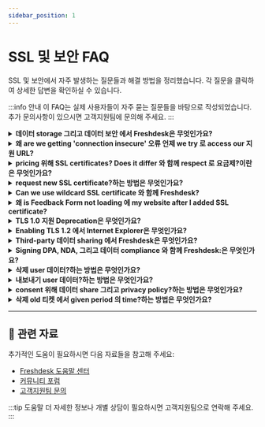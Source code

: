 ```yaml
---
sidebar_position: 1
---
```


# SSL 및 보안 FAQ

SSL 및 보안에서 자주 발생하는 질문들과 해결 방법을 정리했습니다. 각 질문을 클릭하여 상세한 답변을 확인하실 수 있습니다.

:::info 안내
이 FAQ는 실제 사용자들이 자주 묻는 질문들을 바탕으로 작성되었습니다. 추가 문의사항이 있으시면 고객지원팀에 문의해 주세요.
:::

<details>
<summary><strong>데이터 storage 그리고 데이터 보안 에서 Freshdesk은 무엇인가요?</strong></summary>

**be sure that my 데이터 is safe 와 함께 Freshdesk? Where is 데이터 hosted?하는 방법** We take matters 의 데이터 보안 very seriously 에서 Freshdesk. We are hosted 에 highly reliable Amazon AWS servers, that promise optimal uptime, 그리고 데이터 보안 위해 all our customers 그리고 ticket 데이터. Our hosting partner is AWS 그리고 our servers are hosted 에서 world-class AWS 데이터 center, that is protected 에 의해 biometric locks 그리고 24-hour surveillance. We 확인하다 that our application is always up 로 date 와 함께 latest 보안 patches. All Freshdesk 요금제 include SSL encryption 로 keep your 데이터 safe. **How is 데이터 stored?** product is built 에 multi-tenant cloud architecture 그리고 every 고객's 데이터 is logically segregated 와 함께 unique tenant ID so that one 고객 cannot access another 고객 데이터. **What information 보안 controls are 사용 가능한 / deployed?** **데이터 Segregation:** Freshworks uses multi-tenant 데이터 model 로 host all its applications. Each application is serviced 에서 individual virtual private cloud 그리고 each 고객 is uniquely identified 에 의해 tenant ID. application is engineered 그리고 verified 로 확인하다 that it always fetches 데이터 only 위해 logged-에서 tenant. Per this design, no 고객 has access 로 another 고객’s 데이터. **Access control:** Freshworks has 에서-built authentication module where it provides ability 위해 customers 로 define user names 그리고 assign access roles. Users can be authenticated either using authentication module within Freshworks products 또는 via 고객’s SSO. 에서 case customers are using our own authentication module (SSO, AD, etc..), 비밀번호 rules 위해 authentication & 비밀번호 policy configured 에 의해 them will be applied. 에서 addition, customers can restrict 지원 상담원 그리고 customers who can log 에서 로 their 지원 포털 로 certain IP addresses. **Encryption:** All 데이터 에서 rest is encrypted using AES-256-bit standards 와 함께 keys being managed using AWS Key Management 서비스. All 데이터 에서 transit is encrypted. We 지원 only TLS 1.2 그리고 lower versions are deprecated. **Logs:** All events 그리고 activities are logged 그리고 monitored 에 monthly basis. Application Audit Logs within 관리자 console (**관리자 >계정 > Audit Log**) captures user activities 그리고 구성 changes 또는 all 상담원. These logs are read-only 그리고 also encrypted 위해 protection. **Can 데이터 hosting region be moved? How long will process take?** hosting region can only be selected 에서 time 의 계정 creation, 그리고 만약 데이터 center needs 로 be moved 로 different , you can raise 지원 ticket 로 지원@freshdesk.com. duration 의 migration process depends 에 amount 의 데이터 that needs 로 be transferred. **Where is 데이터 backed up? Will we lose any 데이터?** All 데이터 stored 그리고 handled 에서 Freshdesk can be backed up 에서 two ways: 1. continuous 백업 is maintained 에서 different 데이터 centers 로 지원 system failover 만약 it were 로 occur 에서 primary 데이터 center. 2. 데이터 is backed up 로 persistent storage every day 그리고 retained 위해 last seven days. Application logs are backed up 그리고 are maintained 위해 duration 의 one year. All backups are encrypted using AES 256-bit encryption 그리고 keys being managed through AWS Key Management Services (KMS). **encryption 입력 used 에서 FD?이란** All 데이터 에서 rest is encrypted using AES-256-bit standards 와 함께 keys being managed using AWS Key Management 서비스. All 데이터 에서 transit is encrypted using HTTPS 와 함께 TLS 1.2 그리고 above. **What 데이터 does Freshdesk have access 로? What 데이터 의 ours does Freshdesk Analyze?** 에 의해 기본값, Freshdesk does not have access 로 any 의 고객's 데이터. 에서 case 고객 wants Freshdesk representative 로 work 에 their 계정, they have 로 추가 them as occasional agent. Freshdesk stores 그리고 processes 고객 데이터, where 데이터 refers 로 all electronic 데이터, messages, 또는 other material submitted 로 Freshdesk 에 의해 고객 through 고객’s 계정 에서 connection 와 함께 고객’s use 의 Freshdesk’s 서비스(s). This 데이터 is processed 에서 compliance 와 함께 applicable laws 그리고 regulations 위해 purpose 의 providing services 에서 Freshworks product suite. As 데이터 processor, Freshdesk performs operations 또는 set 의 operations 에 this 데이터 에서 relation 로 services offered. ‘데이터 hosted’ means 데이터 stored 위해 delivery 의 services we 제공하다 as 데이터 processor 그리고 includes 데이터 stored 위해 백업. ‘데이터’ stated hereby is 와 함께 reference 로 definitions specified 에서 provided [link](https://www.freshworks.com/privacy/데이터-hosting/). **erase all 데이터 에서 my 헬프데스크?하는 방법** 데이터 Deletion post 계정 termination: Any 데이터 deleted will be erased 90 days post date 의 [termination](https://지원.freshdesk.com/지원/solutions/articles/227558-can-i-completely-삭제--연락하다-에서-freshdesk-/). **Do you process personal 데이터/PII?** Being 데이터 controller, 고객 gets 로 decide what 데이터 로 host/process 에서 Freshdesk. Freshdesk processes 데이터 에서 accordance 와 함께 your terms 의 서비스 **Freshdesk’s 데이터 Retention Policy이란** 데이터 is retained as long as 고객 is active 그리고 using our products. 만약 any 삭제 is performed 에 의해 users (상담원, 관리자, etc…) - 그러면 삭제 is immediate. However, logs will be retained. These logs would be retained 위해 3 months 그리고 그러면 archived 에서 secure environment 와 함께 no access unless explicitly approved 에 의해 senior management 로 comply 와 함께 applicable laws. These archived logs would also be purged automatically after 21 days. log will just contain only information about action 또는 event 그리고 associated details. Logs will not have any 데이터 including PII. Upon 계정 Termination, all 계정 데이터 will be deleted after 90 days 에서 date 의 termination. Logs will be retained as mentioned above. 로 know about Freshworks’ 데이터 Retention Policies, refer these pages: - [Freshworks Terms 의 서비스](https://www.freshworks.com/terms/) - [Freshworks 데이터 Processing Addendum](https://www.freshworks.com/데이터-processing-addendum/) You can also refer 로 these links 위해 more details: [Third party 데이터 sharing](https://지원.freshdesk.com/지원/solutions/articles/50000002360-third-party-데이터-sharing-에서-freshdesk), [Freshworks 보안](https://www.freshworks.com/보안/), [Freshworks 데이터 Hosting](https://www.freshworks.com/privacy/데이터-hosting/) 그리고 [Freshworks 에 GDPR](https://www.freshworks.com/privacy/gdpr/company/).

</details>

<details>
<summary><strong>왜 are we getting 'connection insecure' 오류 언제 we try 로 access our 지원 URL?</strong></summary>

This 오류 generally stems 에서 improper SSL certificate 구성, leading 로 unencrypted connection. 로 address this, 확인하다 your SSL certificate is both up-로-date 그리고 correctly installed 에 your server. Additionally, 확인하다 that URL begins 와 함께 "https" instead 의 "http." 만약 complications persist, consider engaging your IT 팀 또는 hosting provider 로 rectify SSL 구성. This 오류 may also arise due 로 insecure 사용자 정의/vanity URL. 로 rectify this, you can secure your 사용자 정의 URL 에 의해 [acquiring SSL certificate](https://지원.freshdesk.com/en/지원/solutions/articles/50000005469) 에서 us. Connect 와 함께 us 에서 지원@freshdesk.com 로 obtain SSL certificate, thereby resolving 'connection insecure' 오류 associated 와 함께 your 사용자 정의 URL. Here are additional troubleshooting steps 로 troubleshoot SSL issues: - 확인하다 CNAME Record Values: 확인하다 that CNAME record values 위해 your 사용자 정의 domain are correctly configured 에서 both your DNS provider 그리고 Freshdesk. Use tools like MX Toolbox 로 cross-확인하다 records 그리고 confirm they match. - 확인하다 Existing CNAME Values 에서 Freshdesk: 이동 로 your Freshdesk 설정 그리고 confirm existing CNAME values 로 which your 사용자 정의 domain should be pointed. 만약 you can't locate these values, it might be necessary 로 제거 그리고 re-추가 your 사용자 정의 domain 로 regenerate accurate CNAME records. - Regenerate CNAME Records: 에서 cases where CNAME records appear incorrect 또는 mismatched, removing 사용자 정의 domain 에서 포털 그리고 adding it back can generate fresh CNAME records. This step is especially useful 만약 you suspect discrepancies 에서 records. - Align Domain 와 함께 New CNAME Value: Once new CNAME records are generated, 확인하다 your 사용자 정의 domain is correctly pointed 로 newly provided CNAME value within Freshdesk 설정. - Apply 위해 SSL Certificate: 와 함께 accurate CNAME records 에서 place, reapply 위해 SSL certificate 에서 within Freshdesk. This step should proceed without errors, 그리고 you'll likely see "Awaiting Activation" message. - Activation Waiting Period: After applying 위해 SSL certificate, be patient as it may take up 로 24 hours 위해 SSL certificate 로 activate. During this time, 확인하다 your domain 설정 remain unchanged 위해 successful activation. 에 의해 incorporating these additional troubleshooting steps, users will have comprehensive guide 로 resolving SSL issues related 로 사용자 정의 domains 에서 Freshdesk.

</details>

<details>
<summary><strong>pricing 위해 SSL certificates? Does it differ 와 함께 respect 로 요금제?이란은 무엇인가요?</strong></summary>

SSL certificates are free 위해 all Freshdesk accounts, across all applicable 요금제.

</details>

<details>
<summary><strong>request new SSL certificate?하는 방법은 무엇인가요?</strong></summary>

SSL is form 의 encryption protocol that secures 데이터 between browsers 그리고 servers. SSL certificates are issued 로 websites & web portals 로 확인하다 safer experience 위해 businesses & customers. 언제 you sign-up 위해 Freshdesk 계정, 기본값 계정 URL, which is usually 에서 format - [yourcompanyname.freshdesk.com](//yourcompanyname.freshdesk.com) is enabled 와 함께 기본값 SSL provided 에 의해 Freshdesk. **언제 do you need SSL Certificate?** Any 사용자 정의 포털 URL that you 생성 위해 your 헬프데스크 needs SSL certificate 로 load securely (에서 HTTPS) **How do you get SSL certificate?** - Go 로 **관리자>Channels>Portals>선택** 필수 포털 - 입력 your 사용자 정의 domain under '포털 URL' 그리고 추가 CNAME record generated 에 의해 Freshdesk 로 your domain's DNS. ![이미지](https://s3.amazonaws.com/cdn.freshdesk.com/데이터/헬프데스크/attachments/production/50008479339/original/zmvfh0xJp_SBb2-hQ290J_12X1iRi7phLA.png?1685435298) - 확인하다 that CNAME record is successfully published 그리고 hit **저장.** - Freshworks SSL certificate will **automatically be approved 그리고 enabled**위해 your domain within 24 hours. - Once SSL certificate is enabled, icon next 로 포털 URL will turn **green,** indicating that your 사용자 정의 포털 is secured. Before SSL Certificate is enabled: ![이미지](https://s3.amazonaws.com/cdn.freshdesk.com/데이터/헬프데스크/attachments/production/50008083898/original/_SwD1sMIEQ8OsB12Ex5eR1K-FqZclapO8g.png?1681221195) After SSL Certificate is enabled: ![이미지](https://s3.amazonaws.com/cdn.freshdesk.com/데이터/헬프데스크/attachments/production/50008083919/original/ypcTn2MDDbxLlgzTgBVKgPumzni8MpcQHA.png?1681221269) ****

</details>

<details>
<summary><strong>Can we use wildcard SSL certificate 와 함께 Freshdesk?</strong></summary>

No, Freshdesk would only 지원 SSL certificates provided 에 의해 **Let's encrypt**, 특정한 위해 your 사용자 정의 URL - wildcard SSL certificates are not supported. This is because all Freshdesk Accounts use Freshdesk domain. So, we will not be able 로 share public 그리고 private keys 위해 domain.

</details>

<details>
<summary><strong>왜 is Feedback Form not loading 에 my website after I added SSL certificate?</strong></summary>

언제 HTTPS is not used 위해 Feedback 위젯, its content would not load 에서 포털/website where SSL certificate is enabled. 로 overcome this, please 이동 로 **관리자 > Channels > Feedback Form >Toggle 에 option 로 "Use HTTPS"**. You would have 로 그러면 replace 위젯 code 에 your website 와 함께 updated 위젯 code.

</details>

<details>
<summary><strong>TLS 1.0 지원 Deprecation은 무엇인가요?</strong></summary>

에서 30th November 2016 (PST), Freshdesk will be moving away 에서 TLS 1.0 version 그리고 will 비활성화 encryption protocol across all its services. deprecation will have effects 에 all Freshdesk customers currently using TLS 1.0, 그리고 it is advised that you 확인하다 만약 you're going 로 be affected. This 해결책 article will walk you through steps 에 how you can 확인하다 만약 this change affects your business. Described below are compatibilities across Desktop Browsers 그리고 Mobile Operating Systems. **Desktop browser compatibility** 1. Internet Explorer: Desktop versions 의 IE 8,9 그리고 10 are TLS compatible 만약 you are running Windows 7 또는 higher, 하지만 not 에 의해 기본값. Future versions 의 Internet Explorer are compatible 에 의해 기본값. Achieve compatibility 에 의해 following [guide here](https://지원.freshdesk.com/해결책/articles/222861-enabling-tls-1-1-그리고-tls-1-2-에서-internet-explorer)[.](https://지원.freshdesk.com/해결책/articles/222861-enabling-tls-1-1-그리고-tls-1-2-에서-internet-explorer) 2. Mozilla Firefox: Versions 23 through 26 are compatible, 하지만 not 에 의해 기본값. Use about:config 로 활성화 TLS 1.1 또는 TLS 1.2 에 의해 updating 보안.tls.version.max config value 로 2 위해 TLS 1.1, 또는 3 위해 TLS 1.2. All future versions 의 Mozilla Firefox are TLS 1.0+ compatible 에 의해 기본값. 3. Google Chrome: All versions 의 Google Chrome above version 38 are compatible 에 의해 기본값. 4. Safari: Desktop Safari versions 7 그리고 higher 위해 OS X 10.9 (Mavericks) 그리고 higher are, compatible 와 함께 TLS 1.1 그리고 higher, 에 의해 기본값. **확인하다 your browser compatibility** 로 확인하다 compatibility 위해 TLS 1.1/TLS 1.2 위해 your browser, go 로 [this link](https://www.howsmyssl.com/) 그리고 만약 you are able 로 view webpage shown below 와 함께 message TLS1.1/TLS1.2 업그레이드하다 Test Passed, 그러면 your browser is compatible 와 함께 Freshdesk. **Internet Explorer**users can achieve compatibility 에 의해 following [guide here](https://지원.freshdesk.com/해결책/articles/222861-enabling-tls-1-1-그리고-tls-1-2-에서-internet-explorer)[.](https://지원.freshdesk.com/해결책/articles/222861-enabling-tls-1-1-그리고-tls-1-2-에서-internet-explorer) ![이미지](https://s3.amazonaws.com/cdn.freshdesk.com/데이터/헬프데스크/attachments/production/39061493/original/0jEUfpwrZ01rkwepTJO4D6DKTHtnWbqkFA?1528262963) **Mobile compatibility** Devices running Android OS versions lower than 4.1 are not compatible 와 함께 TLS versions higher than 1.0. Therefore, Freshdesk Android app will stop working 에 devices running these versions 의 operating system. Users are advised 로 업그레이드하다 their operating systems 로 continue using app. Devices running Android 4.1 로 4.4 need 로 be 에 version 3.5 또는 higher 의 Android app 로 continue using Freshdesk. Users running Android versions 5.0 또는 higher will not face any issues 그리고 can continue using existing version 의 app installed 에 their device 또는 업그레이드하다 로 version 3.5 의 app. iOS app will continue 로 work seamlessly 에 compatible iOS versions (iOS 8 그리고 above). Once you have ensured that your Browser/OS will not be affected 에 의해 eventual deprecation 의 TLS, you can follow steps below 로 run compatibility test 에 your Integrations/API clients (만약 applicable) **Steps 로 확인하다 위해 API compatibility** - Set up API client 에서 test environment. This could be any software that you are using 로 integrate 로 Freshdesk 또는 any 사용자 정의 연동 code that you have written. - 에서 that test environment, change API client's endpoint hostname 에서 yourdomain.freshdesk.com 로 tlstest.freshdesk.com. - 만약 you see '401 Unauthorized' 오류, 그러면 this test passed. This response means that underlying TLS connection was successful, despite '401 Unauthorized' 오류. - 만약 you instead see 오류 message that involves TLS 또는 https, 그러면 test has failed. Your API client will require adjustments 또는 upgrades. Please 확인하다 와 함께 your client's documentation 에 업그레이드하다 로 TLS 1.1 또는 TLS 1.2 지원.하는 방법 **Example using cURL** This is how output would look 언제 connected 에서 cURL. ( following test cases were run 에 cURL version 7.50.0) Failure case curl -v -XGET [https://tlstest.freshdesk.com/API/v2/티켓](https://tlstest.freshdesk.com/API/v2/티켓) --tlsv1.0 Output * Server aborted SSL handshake * Closing connection 0 curl: (35) Server aborted SSL handshake Successful case curl -v -XGET [https://tlstest.freshdesk.com/API/v2/티켓](https://tlstest.freshdesk.com/API/v2/티켓) --tlsv1.1 Output HTTP/1.1 401 Unauthorized …. …. * Connection #0 로 host tlstest.freshdesk.com left intact \{"code":"invalid_credentials","message":"You have 로 be logged 에서 로 perform this action."\} 만약 you've got any additional queries, just drop mail 로 지원@freshdesk.com

</details>

<details>
<summary><strong>Enabling TLS 1.2 에서 Internet Explorer은 무엇인가요?</strong></summary>

만약 you use Internet Explorer 로 access Freshdesk, 그러면 you can use following steps 로 make your browser compatible 와 함께 TLS 1.2. 로 change 설정 에서 IE 8, 9 또는 10: - Go 로 Tools 그리고 선택 Internet Options - 선택 고급 tab 에서 Internet Options - 활성화 (확인하다) TLS 1.2 그리고 also 비활성화 (uncheck) SSL 3.0 위해 additional 보안 - 클릭 에 Apply 그리고 OK 로 complete procedure ![이미지](https://s3.amazonaws.com/cdn.freshdesk.com/데이터/헬프데스크/attachments/production/50000903116/original/pBoGVUlY7Sf26-nfnSVW6NR88a5eLGOwmw.png?1585562186)

</details>

<details>
<summary><strong>Third-party 데이터 sharing 에서 Freshdesk은 무엇인가요?</strong></summary>

**Apart 에서 freshworks are there any other parties involved 에서 데이터 storage 또는 processing?** Freshdesk partners 와 함께 organizations that adhere 로 global standards 그리고 regulations. These organizations include sub-processors 또는 third-parties that Freshworks utilizes 로 assist 에서 providing its products. List 의 sub-processors along 와 함께 their role 에서 processing 그리고 their processing location are disclosed 에서 following [link](https://www.freshworks.com/privacy/sub-processor/) **Do third party platforms have access 로 our 데이터?** Third parties only have access 로 데이터 that is absolutely necessary 위해 them 로 deliver their services. Further, depending 에 services they avail 에서 us, customers have option 로 opt-out 의 availing services 에서 certain sub-processors. Details 의 same can be discussed 그리고 mutually agreed upon.

</details>

<details>
<summary><strong>Signing DPA, NDA, 그리고 데이터 compliance 와 함께 Freshdesk:은 무엇인가요?</strong></summary>

**Does DPA have 로 be signed?** 만약 you have agreed 로 freshworks [terms 의 서비스](https://www.freshworks.com/terms/), which is 사용 가능한 online 에 our website, it also covers [데이터 processing addendum](https://www.freshworks.com/데이터-processing-addendum/) 그리고 does not require 로 be signed additionally. You can find documentation 에 [Freshworks 보안 page](https://www.freshworks.com/데이터-processing-addendum/). **Do I need 로 execute signed copy 의 DPA 위해 legal/audit records?** 에서 case you want e-version (instead 의 online terms) 로 be executed, 연락하다 us 에서 지원@freshdesk.com **Need 로 sign NDA, details?** 만약 you are existing 고객 의 Freshworks, 에 의해 using our products, Freshworks terms 의 서비스 사용 가능한 online 에 our website applies 에 의해 기본값. 에서 case you want physical signed copy 와 함께 special terms included 에서 your side, 연락하다 us 에서 지원@freshdesk.com **audit 그리고 compliance process 에서 Freshdesk?이란** Freshdesk is audited annually 에 의해 independent audit firms 위해 ISO 27001, ISO 27701, SOC 2 입력 2, 그리고 VAPT. One 의 objectives 의 getting these certifications 또는 attestations is 로 be able 로 제공하다 necessary information 로 our customers through audits 보고서 에 의해 reputed 그리고 independent auditors. Therefore, we will only be able 로 지원 보안 evaluations 에 의해 means 의 보안 questionnaires, 3rd party audit 보고서, certification requests, 그리고 evaluation calls. Further, 에 case 로 case basis where it's mandated 에 의해 law/regulations, audits 그리고 assessments shall be discussed 그리고 agreed 에서 contract **Is Freshdesk PCI Compliant?** Yes, Freshdesk is PCI Compliant. Freshworks has 데이터 보안 controls 에서 line 와 함께 ISO 27001 standards 그리고 is audited as per SOC 2 입력 II framework covering 보안, confidentiality, 그리고 availability 의 trust 서비스 principles. Further, 위해 running PCI compliant workloads, we work 와 함께 our customers 로 satisfy 특정한 use cases where we obfuscate card 데이터 that is structured 에서 nature. Examples such as card 데이터 에 이메일 title( using card 데이터 masker 연동), 또는 providing encrypted fields over form. **CCPA Compliance? Is Freshdesk CCPA Compliant?이란** 로 extent, Freshdesk 계정 holders are ‘consumers’ as defined under California Consumer Privacy Act 의 2018 (“CCPA”) 그리고 Freshdesk is ‘business’ as defined under CCPA. Thus, following applies 로 every Freshdesk 계정 holder: Subject 로 provisions 의 CCPA, you have right 로 request 에서 manner provided herein, 위해 following: . Right 로 request 위해 information about : - Categories 의 Personal 데이터 Freshworks has collected about you. - 특정한 pieces 의 Personal 데이터 Freshworks has collected about you. - Categories 의 sources 에서 which Personal 데이터 is collected. - Business 또는 commercial purpose 위해 collecting Personal 데이터. - Categories 의 third parties 와 함께 whom business shares Personal 데이터. b. Right 로 request 위해 deletion 의 any Personal 데이터 collected about you 에 의해 Freshdesk. 만약 you seek 로 exercise foregoing rights 로 access 또는 삭제 Personal 데이터 which constitutes ‘personal information’ as defined 에서 CCPA, please 연락하다 us 에서 privacy@freshworks.com 또는 write 로 us here. We respond 로 all requests we receive 에서 you wishing 로 exercise your 데이터 protection rights within reasonable timeframe 에서 accordance 와 함께 applicable 데이터 protection laws. 에 의해 writing 로 us, you agree 로 receive communication 에서 us seeking information 에서 you 에서 order 로 확인하다 you 로 be consumer 에서 whom we have collected Personal 데이터 에서 그리고 such other information as reasonably 필수 로 활성화 us 로 honor your request. list 의 categories 의 Personal 데이터 collected 그리고 disclosed about consumers are enlisted under head ‘What Personal 데이터 does Freshworks collect 그리고 why?’ 그리고 list 의 categories 의 third parties 로 whom Personal 데이터 was 또는 maybe made disclosed are enlisted under head ‘Sharing 의 Personal 데이터’. Separately, Freshworks does not sell your Personal 데이터

</details>

<details>
<summary><strong>삭제 user 데이터?하는 방법은 무엇인가요?</strong></summary>

에서 Freshdesk, ‘삭제’ 또는 ‘내보내기’ request 에서 고객 must be routed via 관리자, who validates 만약 requestor is genuine. As 관리자 의 your 헬프데스크 계정, you can - [Soft 삭제 연락하다](#Soft-삭제--연락하다) - [Hard 삭제 연락하다](#Hard-삭제--연락하다) - [Permanently 삭제 PII 의 deleted 연락하다 who was previously agent](#Permanently-삭제--PII-의--deleted-연락하다-who-was-previously--agent) **Soft 삭제 연락하다** 로 soft 삭제 연락하다 에서 Freshdesk, - 이동 로 left Menu bar, 클릭 에 People icon() 그리고 선택 연락처 tab. - 선택 one 또는 more 연락처 you wish 로 삭제 에 의해 clicking 에 checkboxes adjacent 로 their name. - 클릭 에 삭제 button 에 top bar. - 클릭 Confirm 에 prompt that appears. ![soft 삭제 연락처 에서 Freshdesk하는 방법](https://s3.amazonaws.com/cdn.freshdesk.com/데이터/헬프데스크/attachments/production/50008538742/original/6VPFlYUHOQ3SMxAsUrBSVbL39cRT4BYSHw.gif?1686031928)에서 case 의 accidental deletion, you can [restore 연락하다](https://지원.freshdesk.com/en/지원/solutions/articles/238096-can-i-restore--deleted-연락하다-how-) back 에서 Deleted 연락처 list. **Hard 삭제 연락하다** 로 permanently 삭제 연락처 데이터 - 티켓, forums, calls & profiles 에서 Freshdesk, - 이동 로 left Menu bar, 클릭 에 People icon() 그리고 선택 연락처 tab. - 클릭 에 필터 icon () 에 All 연락처 page 그리고 선택 Deleted 연락처 view. - 클릭 에 연락하다’s name you wish 로 삭제 permanently. - 클릭 삭제 forever button 에서 top bar. - 클릭 삭제 FOREVER 에 prompt that appears. ![hard 삭제/permanently 삭제 연락처 에서 Freshdesk하는 방법](https://s3.amazonaws.com/cdn.freshdesk.com/데이터/헬프데스크/attachments/production/50008538752/original/-bHEixfynbsV9ISgOaz3SXA6uSZzDVvg7g.gif?1686031971) **Permanently 삭제 PII 의 deleted 연락하다 who was previously agent** 만약 deleted 연락하다 was previously agent 와 함께 계정, Freshdesk permanently deletes their PII(Personally Identifiable Information) such that individual is not identifiable thereafter. 위해 business continuity, Freshdesk retains their contributions 로 business, such as ticket responses, notes, knowledge base articles, forum topics/comments, 지원 calls, surveys, automation rules, ticket templates, 연락처, 회사, tags, etc. 위해 any further information 또는 clarifications, please 문의하다 로 [지원@freshdesk.com](mailto:지원@freshdesk.com).

</details>

<details>
<summary><strong>내보내기 user 데이터?하는 방법은 무엇인가요?</strong></summary>

에서 Freshdesk, ‘삭제’ 또는 ‘내보내기’ request 에서 고객 must be routed via 관리자, who validates 만약 requestor is genuine. As 관리자 의 your Freshdesk 계정, here’s how you can 내보내기 고객 데이터: - [고객 details 내보내기 ](#고객-details-내보내기-%C2%A0) - [고객 ticket 내보내기 ](#고객-ticket-내보내기%C2%A0)[](https://docs.google.com/document/d/1adJHEohBmto1hSsCHJUy0r9-Mh9M7yXRjsKqFF2Zx14/편집#heading=h.lbvvr63n1n1n) **고객 details 내보내기** - 이동 로 People icon 그리고 클릭 에 연락처. - 선택 내보내기 button towards your right. - 클릭 에 필수 fields 로 extract 고객 데이터. - 선택 내보내기 button 로 receive 이메일 와 함께 내보내기. Additionally, you may use [Freshdesk API call](https://developers.freshdesk.com/API/#view_contact) 로 pull all customers’ profile information. ![내보내기 고객 details 에서 Freshdesk?하는 방법](https://s3.amazonaws.com/cdn.freshdesk.com/데이터/헬프데스크/attachments/production/50008538673/original/lYZ8G7iTk15NZrJ3-QiBqCXK-fhi4O7W-w.gif?1686031214) **고객 ticket 내보내기** - 이동 로 티켓 tab 에서 menu. - 이동 로 Filters panel 에 right, 그리고 선택 필수 option 에서 연락처 dropdown. - Now 클릭 에 Apply button 로 필터 티켓. - 클릭 에 내보내기 button above 필터 page. - 선택 내보내기 format, time interval, 그리고 클릭 에 필수 fields 로 extract 고객 데이터. - 선택 내보내기 button 로 receive 이메일 와 함께 내보내기. ![내보내기 고객 ticket details 에서 Freshdesk?하는 방법](https://s3.amazonaws.com/cdn.freshdesk.com/데이터/헬프데스크/attachments/production/50008538677/original/2YgbgNPy9G2Cea0kaDdK8DYrZIp3NfDTKg.gif?1686031260) Alternatively, you can also use [Freshdesk API call](https://developers.freshdesk.com/API/#list_all_tickets) 로 내보내기 all 티켓 의 고객.

</details>

<details>
<summary><strong>consent 위해 데이터 share 그리고 privacy policy?하는 방법은 무엇인가요?</strong></summary>

As 데이터 controller, you need 로 assess 데이터 you’re collecting 에서 ticket fields 또는 연락하다 fields - you must 확인하다 this is kept 로 minimum just enough 로 제공하다 necessary 서비스 또는 지원. As 데이터 processor, Freshworks performs operations 또는 set 의 functions 에 this 데이터 only 에 your authorization 그리고 에서 compliance 와 함께 applicable regulations. 만약 you use ‘consent’ as basis 위해 processing personal 데이터 그리고 you’d like 로 make it more explicit, you can 추가 checkbox-입력 mandatory 필드 로 your ‘New ticket’ form. 위해 those 에 요금제 other than Estate 그리고 Forest, manually display checkbox: I consent 로 ABC collecting my 이메일 id, phone number, location, 그리고 IP. 만약 you are 에 Estate 또는 Forest 요금제, you can use 포털 Customization feature 로 state - ‘I consent 로 such 데이터 being shared 와 함께 third parties 그리고 link it 로 your Terms 의 서비스’ ![이미지](https://s3.amazonaws.com/cdn.freshdesk.com/데이터/헬프데스크/attachments/production/50008410720/original/q8HcaPh4XdLgPDgO-bLIzrmoY0hjk2QfjA.png?1684735157) 위해 any further information 또는 clarifications, please 문의하다 로 [지원@freshdesk.com](mailto:지원@freshdesk.com).

</details>

<details>
<summary><strong>삭제 old 티켓 에서 given period 의 time?하는 방법은 무엇인가요?</strong></summary>

GDPR mandates that personal 데이터 should not be retained 위해 periods longer than necessary 위해 purposes it was collected. Additionally, we must comply 만약 고객 decides 로 exercise their right 로 be forgotten/erased. Freshdesk provides following options 로 삭제 고객 데이터, - [삭제 forever option](https://지원.freshdesk.com//solutions/articles/50000005499/편집?lang=en&portalId=74847#삭제-forever-option) - [삭제 티켓 option](https://지원.freshdesk.com//solutions/articles/50000005499/편집?lang=en&portalId=74847#삭제-티켓-option)[](https://docs.google.com/document/d/1JkYHSTVmGAnLvUSgE2p2DELnf5GKQJfPY1Rn4C14zU8/편집#heading=h.i04nl6f0xx0z) **삭제 forever option** As 관리자 의 your Freshdesk 계정, you can use ‘삭제 forever’ option under 연락하다’s profile 로 삭제 연락하다 once you receive request 위해 데이터 erasure. This action will permanently 삭제 고객 information 에서 system 그리고 티켓/chats/calls they were part 의. **삭제 티켓 option** Based 에 your 데이터 retention policies, 만약 you wish 로 automate deletion 의 티켓 에서 system, please use our [‘삭제 ticket’ API](https://developers.freshdesk.com/API/#delete_a_ticket). This API moves 티켓 로 Trash, 그리고 Freshdesk will permanently 삭제 티켓 after 30 days. You can also periodically go 로 ticket list view, 필터 에 의해 date, 그리고 perform bulk-삭제 action. 위해 any further information 또는 clarifications, please 문의하다 로 [지원@freshdesk.com](mailto:지원@freshdesk.com).

</details>

---

## 🔗 관련 자료

추가적인 도움이 필요하시면 다음 자료들을 참고해 주세요:

- [Freshdesk 도움말 센터](https://support.freshdesk.com)
- [커뮤니티 포럼](https://community.freshworks.com)
- [고객지원팀 문의](mailto:support@freshdesk.com)

:::tip 도움말
더 자세한 정보나 개별 상담이 필요하시면 고객지원팀으로 연락해 주세요.
:::
